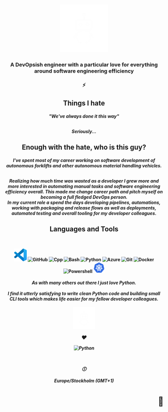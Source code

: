 <p>
  <h1 align="center"><b> <img src="https://github.com/Wesztman/Wesztman/blob/main/westman-white.png?raw=true" alt="" width="150"></h1>
</p>

<p>
  <h3 align="center">A DevOpsish engineer with a particular love for everything around software engineering efficiency</p></h3>
<p>
  <h3 align="center"><b>⚡<img src="" alt="" width="100"></h3>
</p>
<p>
<h2 align="center">Things I hate</h2>
<h5 align="center">"We've always done it this way"<br><br> 
<p>Seriously...</p>

<h2 align="center">Enough with the hate, who is this guy?</h2>
<h5 align="center">I've spent most of my career working on software development of autonomous forklifts and other autonomous material handling vehicles. <br><br> 
  
Realizing how much time was wasted as a developer I grew more and more interested in automating manual tasks and software engineering efficiency overall. This made me change career path and pitch myself on becoming a full fledged DevOps person. <br>In my current role a spend the days developing pipelines, automations, working with packaging and release flows as well as deployments, automated testing and overall tooling for my developer colleagues. </h5>
</p>

<p>
<h2 align="center">Languages and Tools</h2>
</p>
<br />
<p align="center">
<img alt="Visual Studio Code" width="40px" src="https://raw.githubusercontent.com/github/explore/80688e429a7d4ef2fca1e82350fe8e3517d3494d/topics/visual-studio-code/visual-studio-code.png" />
<img alt="GitHub" width="40px" src="https://raw.githubusercontent.com/jmnote/z-icons/master/svg/github.svg" /> 
<img alt="Cpp" width="40px" src="https://github.com/isocpp/logos/blob/master/cpp_logo.png" />
<img alt="Bash" width="40px" src="https://github.com/gilbarbara/logos/blob/main/logos/bash-icon.svg" />
<img alt="Python" width="45px" src="https://github.com/gilbarbara/logos/blob/main/logos/python.svg" />
<img alt="Azure" width="40px" src="https://github.com/gilbarbara/logos/blob/main/logos/microsoft-azure.svg" />
<img alt="Git" width="40px" src="https://github.com/gilbarbara/logos/blob/main/logos/git-icon.svg" />
<img alt="Docker" width="40px" src="https://github.com/gilbarbara/logos/blob/main/logos/docker-icon.svg" />
<img alt="Powershell" width="40px" src="https://upload.wikimedia.org/wikipedia/commons/2/2f/PowerShell_5.0_icon.png" />
<img alt="Powershell" width="35px" src="https://github.com/gilbarbara/logos/blob/main/logos/kubernetes.svg" />
 
<!--<a href="https://www.figma.com/" target="_blank"> <img src="https://www.vectorlogo.zone/logos/figma/figma-icon.svg" alt="figma" width="40" height="40"/> </a>--> </p>

<h5 align="center">As with many others out there I just love Python. <br><br> I find it utterly satisfying to write clean Python code and building small CLI tools which makes life easier for my fellow developer colleagues. 
<br>
<br>  
<div class="column">
    <img alt="Westman" width="70px" src="https://github.com/Wesztman/Wesztman/blob/main/westman-white.png?raw=true" />
    <p><big> ❤ </big></p>
    <img alt="Python" width="45px" src="https://github.com/gilbarbara/logos/blob/main/logos/python.svg" />
</div>
<br>
<br>
<p align="center">
🕕
</p>
<p align="center">
Europe/Stockholm (GMT+1)
</p>

<p>
  <h1 align="right"><b>🦆<img src="" alt="" width="100"></h1>
</p>
